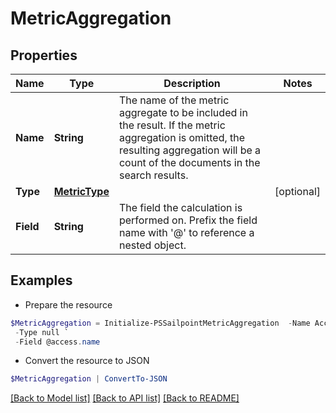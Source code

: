 # MetricAggregation
## Properties

Name | Type | Description | Notes
------------ | ------------- | ------------- | -------------
**Name** | **String** | The name of the metric aggregate to be included in the result. If the metric aggregation is omitted, the resulting aggregation will be a count of the documents in the search results. | 
**Type** | [**MetricType**](MetricType.md) |  | [optional] 
**Field** | **String** | The field the calculation is performed on.  Prefix the field name with &#39;@&#39; to reference a nested object.  | 

## Examples

- Prepare the resource
```powershell
$MetricAggregation = Initialize-PSSailpointMetricAggregation  -Name Access Name Count `
 -Type null `
 -Field @access.name
```

- Convert the resource to JSON
```powershell
$MetricAggregation | ConvertTo-JSON
```

[[Back to Model list]](../README.md#documentation-for-models) [[Back to API list]](../README.md#documentation-for-api-endpoints) [[Back to README]](../README.md)

